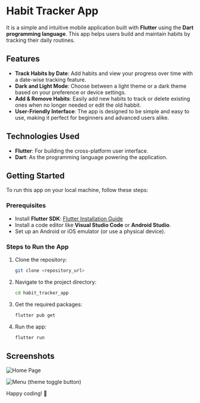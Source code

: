 
# Habit Tracker App

It is a simple and intuitive mobile application built with **Flutter** using the **Dart programming language**. This app helps users build and maintain habits by tracking their daily routines. 

## Features

- **Track Habits by Date**: Add habits and view your progress over time with a date-wise tracking feature.  
- **Dark and Light Mode**: Choose between a light theme or a dark theme based on your preference or device settings.  
- **Add & Remove Habits**: Easily add new habits to track or delete existing ones when no longer needed or edit the old habbit.  
- **User-Friendly Interface**: The app is designed to be simple and easy to use, making it perfect for beginners and advanced users alike.

## Technologies Used

- **Flutter**: For building the cross-platform user interface.  
- **Dart**: As the programming language powering the application.

## Getting Started

To run this app on your local machine, follow these steps:

### Prerequisites
- Install **Flutter SDK**: [Flutter Installation Guide](https://flutter.dev/docs/get-started/install)  
- Install a code editor like **Visual Studio Code** or **Android Studio**.  
- Set up an Android or iOS emulator (or use a physical device).  

### Steps to Run the App
1. Clone the repository:
   ```bash
   git clone <repository_url>
   ```
2. Navigate to the project directory:
   ```bash
   cd habit_tracker_app
   ```
3. Get the required packages:
   ```bash
   flutter pub get
   ```
4. Run the app:
   ```bash
   flutter run
   ```

## Screenshots

![Home Page](https://github.com/user-attachments/assets/fbfd32f7-aaa2-4829-a18b-245b7577c681)               


![Menu (theme toggle button)](https://github.com/user-attachments/assets/f883efda-fe51-4e3c-9162-fc7aef7dd768)


Happy coding! 🎉
